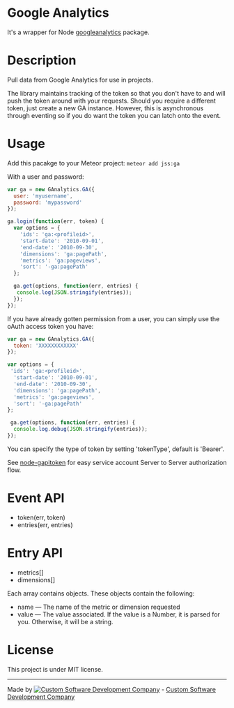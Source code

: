 # Google Analytics

It's a wrapper for Node [googleanalytics](https://github.com/ncb000gt/node-googleanalytics) package.


# Description

Pull data from Google Analytics for use in projects.

The library maintains tracking of the token so that you don't have to and will push the token around with your requests.
Should you require a different token, just create a new GA instance. However, this is asynchronous through eventing so if you do want the token you can latch onto the event.


# Usage

Add this pacakge to your Meteor project: `meteor add jss:ga`

With a user and password:

```javascript
var ga = new GAnalytics.GA({
  user: 'myusername',
  password: 'mypassword'
});

ga.login(function(err, token) {
  var options = {
    'ids': 'ga:<profileid>',
    'start-date': '2010-09-01',
    'end-date': '2010-09-30',
    'dimensions': 'ga:pagePath',
    'metrics': 'ga:pageviews',
    'sort': '-ga:pagePath'
  };

  ga.get(options, function(err, entries) {
   console.log(JSON.stringify(entries));
  });
});
```

If you have already gotten permission from a user, you can simply use the oAuth access token you have:

```javascript
var ga = new GAnalytics.GA({
  token: 'XXXXXXXXXXXX'
});

var options = {
 'ids': 'ga:<profileid>',
  'start-date': '2010-09-01',
  'end-date': '2010-09-30',
  'dimensions': 'ga:pagePath',
  'metrics': 'ga:pageviews',
  'sort': '-ga:pagePath'
};

 ga.get(options, function(err, entries) {
  console.log.debug(JSON.stringify(entries));
});
```

You can specify the type of token by setting 'tokenType', default is 'Bearer'.

See [node-gapitoken](https://github.com/bsphere/node-gapitoken) for easy service account Server to Server authorization flow.

# Event API

* token(err, token)
* entries(err, entries)


# Entry API

* metrics[]
* dimensions[]

Each array contains objects. These objects contain the following:

* name — The name of the metric or dimension requested
* value — The value associated. If the value is a Number, it is parsed for you. Otherwise, it will be a string.

# License

This project is under MIT license.

--------------------

Made by [![Custom Software Development Company](https://s3-eu-west-1.amazonaws.com/jssolutions/github/jss_xs.png)](http://jssolutionsdev.com/) - [Custom Software Development Company](http://jssolutionsdev.com/)
